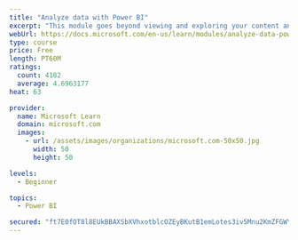 ```yaml
---
title: "Analyze data with Power BI"
excerpt: "This module goes beyond viewing and exploring your content and explains how to interact with it by working with reports and dashboards to uncover and share new business insights."
webUrl: https://docs.microsoft.com/en-us/learn/modules/analyze-data-power-bi/
type: course
price: Free
length: PT60M
ratings:
  count: 4182
  average: 4.6963177
heat: 63

provider:
  name: Microsoft Learn
  domain: microsoft.com
  images:
    - url: /assets/images/organizations/microsoft.com-50x50.jpg
      width: 50
      height: 50

levels:
  - Beginner

topics:
  - Power BI

secured: "ft7E0fOT8l8EUkBBAXSbXVhxotblcOZEyBKutB1emLotes3iv5Mnu2KmZFGWYsfeTuR8kTdpETiQ5ZaeGinZXuP/U+naitLFkTKPUl4mq9gf/t/14NCxY2UIaRN9mzVSWoCP3GX4Lnt2BgPHkm0IvO63cRbX6DbElJk8+O7q7MKPqkjrTfMrnMC5abPn1R0t+P/PNGju2fF1wfO+uhReHIPeRm7Ycz35FO/PGW+ohk5zLJAdpyh7zZ38G2x4jzIUMpLVRIpoSeBE0fLTYzRC9diwvIbN4cegxg40+1CCX2RD0V9Jiw5y1h/Dq2LsiyUyKU6y13x167pkhkFG5Xt6RVy9ak50dXAssAoVcsXv+W9K/a6OdSP3KkcAa4cfgj9HXXSkUSHrU0+WSDnSeSvrxA==;AqlPiuvEWEP7nup4+yJGwg=="
---
```


